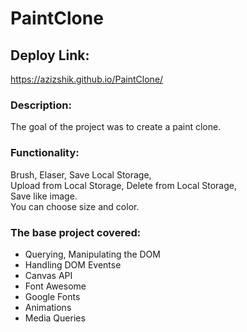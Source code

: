 # PaintClone

## Deploy Link:

https://azizshik.github.io/PaintClone/ </br>

### Description:

The goal of the project was to create a paint clone.

### Functionality:

Brush, Elaser, Save Local Storage, <br>
Upload from Local Storage, Delete from Local Storage, <br>
Save like image. <br>
You can choose size and color.

### The base project covered:

- Querying, Manipulating the DOM
- Handling DOM Eventsе
- Canvas API
- Font Awesome
- Google Fonts
- Animations
- Media Queries
